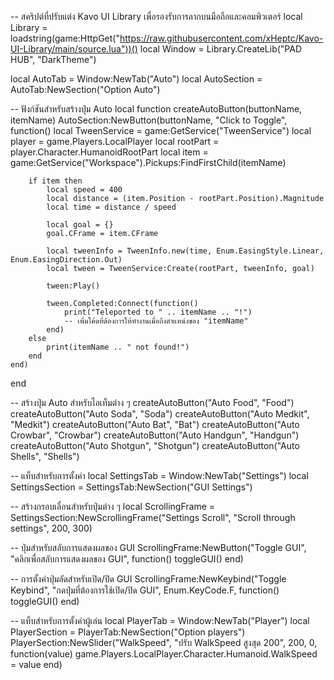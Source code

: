 -- สคริปต์ที่ปรับแต่ง Kavo UI Library เพื่อรองรับการลากบนมือถือและคอมพิวเตอร์
local Library = loadstring(game:HttpGet("https://raw.githubusercontent.com/xHeptc/Kavo-UI-Library/main/source.lua"))()
local Window = Library.CreateLib("PAD HUB", "DarkTheme")

local AutoTab = Window:NewTab("Auto")
local AutoSection = AutoTab:NewSection("Option Auto")

-- ฟังก์ชันสำหรับสร้างปุ่ม Auto
local function createAutoButton(buttonName, itemName)
    AutoSection:NewButton(buttonName, "Click to Toggle", function()
        local TweenService = game:GetService("TweenService")
        local player = game.Players.LocalPlayer
        local rootPart = player.Character.HumanoidRootPart
        local item = game:GetService("Workspace").Pickups:FindFirstChild(itemName)

        if item then
            local speed = 400
            local distance = (item.Position - rootPart.Position).Magnitude
            local time = distance / speed

            local goal = {}
            goal.CFrame = item.CFrame

            local tweenInfo = TweenInfo.new(time, Enum.EasingStyle.Linear, Enum.EasingDirection.Out)
            local tween = TweenService:Create(rootPart, tweenInfo, goal)

            tween:Play()

            tween.Completed:Connect(function()
                print("Teleported to " .. itemName .. "!")
                -- เพิ่มโค้ดที่ต้องการให้ทำงานเมื่อถึงตำแหน่งของ "itemName"
            end)
        else
            print(itemName .. " not found!")
        end
    end)
end

-- สร้างปุ่ม Auto สำหรับไอเท็มต่าง ๆ
createAutoButton("Auto Food", "Food")
createAutoButton("Auto Soda", "Soda")
createAutoButton("Auto Medkit", "Medkit")
createAutoButton("Auto Bat", "Bat")
createAutoButton("Auto Crowbar", "Crowbar")
createAutoButton("Auto Handgun", "Handgun")
createAutoButton("Auto Shotgun", "Shotgun")
createAutoButton("Auto Shells", "Shells")

-- แท็บสำหรับการตั้งค่า
local SettingsTab = Window:NewTab("Settings")
local SettingsSection = SettingsTab:NewSection("GUI Settings")

-- สร้างกรอบเลื่อนสำหรับปุ่มต่าง ๆ
local ScrollingFrame = SettingsSection:NewScrollingFrame("Settings Scroll", "Scroll through settings", 200, 300)

-- ปุ่มสำหรับสลับการแสดงผลของ GUI
ScrollingFrame:NewButton("Toggle GUI", "คลิกเพื่อสลับการแสดงผลของ GUI", function()
    toggleGUI()
end)

-- การตั้งค่าปุ่มลัดสำหรับเปิด/ปิด GUI
ScrollingFrame:NewKeybind("Toggle Keybind", "กดปุ่มที่ต้องการใช้เปิด/ปิด GUI", Enum.KeyCode.F, function()
    toggleGUI()
end)

-- แท็บสำหรับการตั้งค่าผู้เล่น
local PlayerTab = Window:NewTab("Player")
local PlayerSection = PlayerTab:NewSection("Option players")
PlayerSection:NewSlider("WalkSpeed", "ปรับ WalkSpeed สูงสุด 200", 200, 0, function(value)
    game.Players.LocalPlayer.Character.Humanoid.WalkSpeed = value
end)
